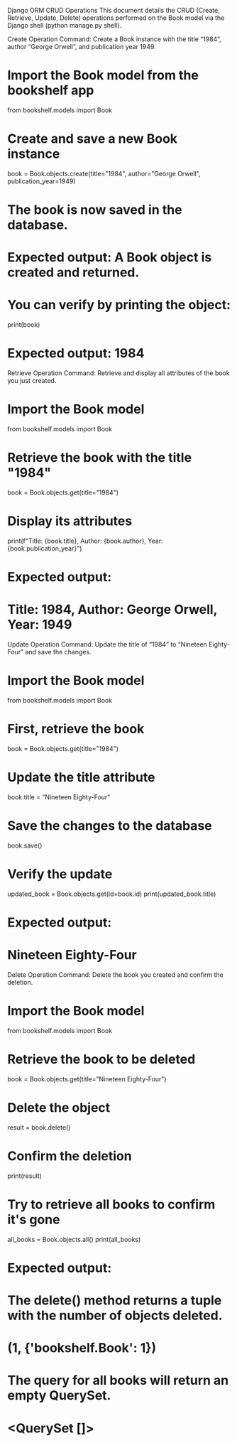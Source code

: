 Django ORM CRUD Operations
This document details the CRUD (Create, Retrieve, Update, Delete) operations performed on the Book model via the Django shell (python manage.py shell).

Create Operation
Command: Create a Book instance with the title “1984”, author “George Orwell”, and publication year 1949.

# Import the Book model from the bookshelf app
from bookshelf.models import Book

# Create and save a new Book instance
book = Book.objects.create(title="1984", author="George Orwell", publication_year=1949)

# The book is now saved in the database.
# Expected output: A Book object is created and returned.
# You can verify by printing the object:
print(book)
# Expected output: 1984

Retrieve Operation
Command: Retrieve and display all attributes of the book you just created.

# Import the Book model
from bookshelf.models import Book

# Retrieve the book with the title "1984"
book = Book.objects.get(title="1984")

# Display its attributes
print(f"Title: {book.title}, Author: {book.author}, Year: {book.publication_year}")

# Expected output:
# Title: 1984, Author: George Orwell, Year: 1949

Update Operation
Command: Update the title of “1984” to “Nineteen Eighty-Four” and save the changes.

# Import the Book model
from bookshelf.models import Book

# First, retrieve the book
book = Book.objects.get(title="1984")

# Update the title attribute
book.title = "Nineteen Eighty-Four"

# Save the changes to the database
book.save()

# Verify the update
updated_book = Book.objects.get(id=book.id)
print(updated_book.title)

# Expected output:
# Nineteen Eighty-Four

Delete Operation
Command: Delete the book you created and confirm the deletion.

# Import the Book model
from bookshelf.models import Book

# Retrieve the book to be deleted
book = Book.objects.get(title="Nineteen Eighty-Four")

# Delete the object
result = book.delete()

# Confirm the deletion
print(result)

# Try to retrieve all books to confirm it's gone
all_books = Book.objects.all()
print(all_books)

# Expected output:
# The delete() method returns a tuple with the number of objects deleted.
# (1, {'bookshelf.Book': 1})
#
# The query for all books will return an empty QuerySet.
# <QuerySet []>
